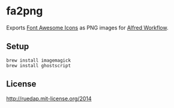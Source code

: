 # fa2png

Exports [Font Awesome Icons](http://fontawesome.io/icons/) as PNG images for [Alfred Workflow](https://github.com/ruedap/alfred2-font-awesome-workflow).


## Setup

```
brew install imagemagick
brew install ghostscript
```

## License

http://ruedap.mit-license.org/2014

